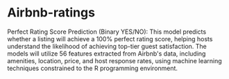 # Airbnb-ratings

Perfect Rating Score Prediction (Binary YES/NO): This model predicts whether a listing will achieve a 100% perfect rating score, helping hosts understand the likelihood of achieving top-tier guest satisfaction.
The models will utilize 56 features extracted from Airbnb's data, including amenities, location, price, and host response rates, using machine learning techniques constrained to the R programming environment.
